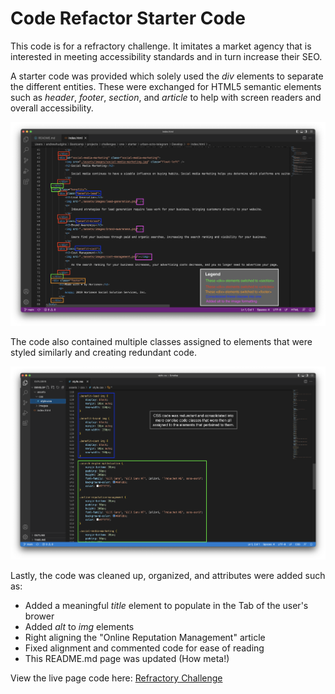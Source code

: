 # Code Refactor Starter Code
This code is for a refractory challenge. It imitates a market agency that is interested in meeting accessibility standards and in turn increase their SEO.

A starter code was provided which solely used the *div* elements to separate the different entities. These were exchanged for HTML5 semantic elements such as *header*, *footer*, *section*, and *article* to help with screen readers and overall accessibility. 

![Screenshot of the start code with examples of changes made to it](/assets/images/StarterCodePic.png)

The code also contained multiple classes assigned to elements that were styled similarly and creating redundant code.

![Screenshot of the redundant start css code and highlighted the code that was made more concise.](/assets/images/StarterCSSPic.png)

Lastly, the code was cleaned up, organized, and attributes were added such as:
- Added a meaningful *title* element to populate in the Tab of the user's brower
- Added *alt* to *img* elements
- Right aligning the "Online Reputation Management" article
- Fixed alignment and commented code for ease of reading
- This README.md page was updated (How meta!)

View the live page code here:
[Refractory Challenge](https://ahudg.github.io/refractor-horiseon/)
